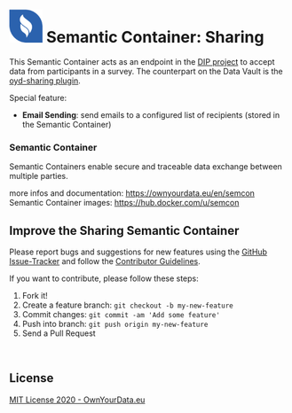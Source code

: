 # <img src="https://github.com/sem-con/sc-dec112/raw/master/app/assets/images/oyd_blue.png" width="60"> Semantic Container: Sharing    

This Semantic Container acts as an endpoint in the [DIP project](https://www.ownyourdata.eu/en/dip/) to accept data from participants in a survey. The counterpart on the Data Vault is the [oyd-sharing plugin](https://github.com/ownyourdata/oyd-sharing).      

Special feature:    
* **Email Sending**: send emails to a configured list of recipients (stored in the Semantic Container)

### Semantic Container

Semantic Containers enable secure and traceable data exchange between multiple parties.

more infos and documentation: https://ownyourdata.eu/en/semcon    
Semantic Container images: https://hub.docker.com/u/semcon


## Improve the Sharing Semantic Container

Please report bugs and suggestions for new features using the [GitHub Issue-Tracker](https://github.com/sem-con/sc-sharing/issues) and follow the [Contributor Guidelines](https://github.com/twbs/ratchet/blob/master/CONTRIBUTING.md).

If you want to contribute, please follow these steps:

1. Fork it!
2. Create a feature branch: `git checkout -b my-new-feature`
3. Commit changes: `git commit -am 'Add some feature'`
4. Push into branch: `git push origin my-new-feature`
5. Send a Pull Request

&nbsp;    

## License

[MIT License 2020 - OwnYourData.eu](https://raw.githubusercontent.com/sem-con/sc-shring/master/LICENSE)